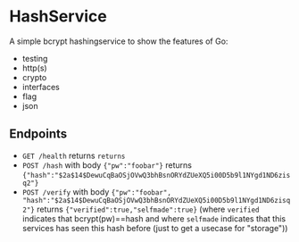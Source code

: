 # HashService

A simple bcrypt hashingservice to show the features of Go:

- testing
- http(s)
- crypto
- interfaces
- flag
- json

## Endpoints

- `GET /health` returns `returns`
- `POST /hash` with body `{"pw":"foobar"}` returns `{"hash":"$2a$14$DewuCqBaOSjOVwQ3bhBsnORYdZUeXQ5i00D5b9l1NYgd1ND6zisq2"}`
- `POST /verify` with body `{"pw":"foobar", "hash":"$2a$14$DewuCqBaOSjOVwQ3bhBsnORYdZUeXQ5i00D5b9l1NYgd1ND6zisq2"}` returns `{"verified":true,"selfmade":true}` (where `verified` indicates that bcrypt(pw)==hash and where `selfmade` indicates that this services has seen this hash before (just to get a usecase for "storage"))




